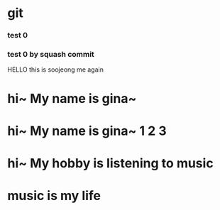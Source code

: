 # git

### test 0

### test 0 by squash commit

HELLO this is soojeong
me again

# hi~ My name is gina~

# hi~ My name is gina~ 1 2 3

# hi~ My hobby is listening to music

# music is my life
